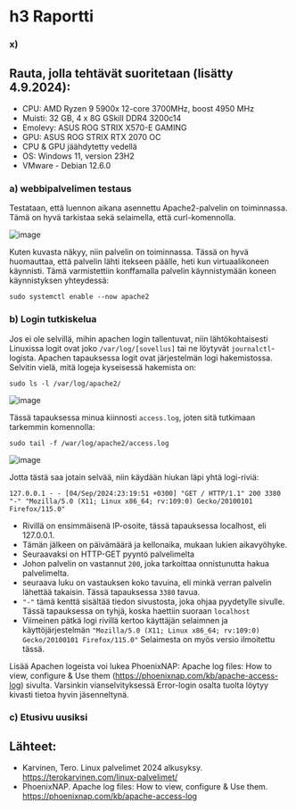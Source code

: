 # h3 Raportti
### x) 

## Rauta, jolla tehtävät suoritetaan (lisätty 4.9.2024): 
* CPU: AMD Ryzen 9 5900x 12-core 3700MHz, boost 4950 MHz
* Muisti: 32 GB, 4 x 8G GSkill DDR4 3200c14
* Emolevy: ASUS ROG STRIX X570-E GAMING
* GPU: ASUS ROG STRIX RTX 2070 OC
* CPU & GPU jäähdytetty vedellä 
* OS: Windows 11, version 23H2
* VMware - Debian 12.6.0

### a) webbipalvelimen testaus

Testataan, että luennon aikana asennettu Apache2-palvelin on toiminnassa. Tämä on hyvä tarkistaa sekä selaimella, että curl-komennolla.

![image](https://github.com/user-attachments/assets/b2dc7a08-6f35-475c-85fc-f094d6c77033)

Kuten kuvasta näkyy, niin palvelin on toiminnassa. Tässä on hyvä huomauttaa, että palvelin lähti itekseen päälle, heti kun virtuaalikoneen käynnisti. Tämä varmistettiin konffamalla palvelin käynnistymään koneen käynnistyksen yhteydessä:
```
sudo systemctl enable --now apache2
```

### b) Login tutkiskelua

Jos ei ole selvillä, mihin apachen login tallentuvat, niin lähtökohtaisesti Linuxissa logit ovat joko `/var/log/[sovellus]` tai ne löytyvät `journalctl`-logista. Apachen tapauksessa logit ovat järjestelmän logi hakemistossa. Selvitin vielä, mitä logeja kyseisessä hakemista on:
```
sudo ls -l /var/log/apache2/
```

![image](https://github.com/user-attachments/assets/d64f3180-9df1-47f4-ab1e-bfc0d0936c31)

Tässä tapauksessa minua kiinnosti `access.log`, joten sitä tutkimaan tarkemmin komennolla:

```
sudo tail -f /war/log/apache2/access.log
```

![image](https://github.com/user-attachments/assets/63a14b9a-8afa-4750-a292-30ba52170bf2)

Jotta tästä saa jotain selvää, niin käydään hiukan läpi yhtä logi-riviä:

`127.0.0.1 - - [04/Sep/2024:23:19:51 +0300] "GET / HTTP/1.1" 200 3380 "-" "Mozilla/5.0 (X11; Linux x86_64; rv:109:0) Gecko/20100101 Firefox/115.0"`

* Rivillä on ensimmäisenä IP-osoite, tässä tapauksessa localhost, eli 127.0.0.1.
* Tämän jälkeen on päivämäärä ja kellonaika, mukaan lukien aikavyöhyke.
* Seuraavaksi on HTTP-GET pyyntö palvelimelta
* Johon palvelin on vastannut `200`, joka tarkoittaa onnistunutta hakua palvelimelta.
* seuraava luku on vastauksen koko tavuina, eli minkä verran palvelin lähettää takaisin. Tässä tapauksessa `3380` tavua.
* `"-"` tämä kenttä sisältää tiedon sivustosta, joka ohjaa pyydetylle sivulle. Tässä tapauksessa on tyhjä, koska haettiin suoraan `localhost`
* Viimeinen pätkä logi rivillä kertoo käyttäjän selaimnen ja käyttöjärjestelmän `"Mozilla/5.0 (X11; Linux x86_64; rv:109:0) Gecko/20100101 Firefox/115.0"` Selaimesta on myös versio ilmoitettu tässä.

Lisää Apachen logeista voi lukea PhoenixNAP: Apache log files: How to view, configure & Use them (https://phoenixnap.com/kb/apache-access-log) sivulta. Varsinkin vianselvityksessä Error-login osalta tuolta löytyy kivasti tietoa hyvin jäsenneltynä.

 ### c) Etusivu uusiksi




 ## Lähteet:
 * Karvinen, Tero. Linux palvelimet 2024 alkusyksy. https://terokarvinen.com/linux-palvelimet/
 * PhoenixNAP. Apache log files: How to view, configure & Use them. https://phoenixnap.com/kb/apache-access-log
